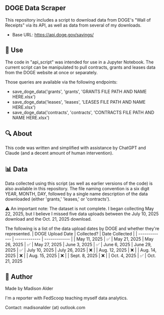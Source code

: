 ## DOGE Data Scraper ## 
This repository includes a script to download data from DOGE's "Wall of Receipts" via its API, as well as data from several of my downloads. 

  * Base URL: https://api.doge.gov/savings/

## 🌟 Use ##
The code in "api_script" was intended for use in a Jupyter Notebook. The current script can be manipulated to pull contracts, grants and leases data from the DOGE website at once or separately. 

Those queries are available via the following endpoints:
  * save_doge_data('grants', 'grants', 'GRANTS FILE PATH AND NAME HERE.xlsx')
  * save_doge_data('leases', 'leases', 'LEASES FILE PATH AND NAME HERE.xlsx') 
  * save_doge_data('contracts', 'contracts', 'CONTRACTS FILE PATH AND NAME HERE.xlsx') 

## 🔍 About ##
This code was written and simplified with assistance by ChatGPT and Claude (and a decent amount of human intervention).

## 📊 Data ##
Data collected using this script (as well as earlier versions of the code) is also available in this repository. The file naming convention is a six digit YEAR, MONTH, DAY, followed by a single name description of the data downloaded (either 'grants,' 'leases,' or 'contracts').

⚠️ An important note: The dataset is not complete. I began collecting May 22, 2025, but I believe I missed five data uploads between the July 10, 2025 download and the Oct. 21, 2025 download.

The following is a list of the data upload dates by DOGE and whether they're represented.
| DOGE Upload Date  | Collected? | Date Collected |
| ------------- | ------------- |  ------------- |
| May 11, 2025  | ✅ | May 21, 2025
| May 26, 2025  | ✅ | May 27, 2025
| June 3, 2025  | ✅ | June 6, 2025
| June 29, 2025 | ✅ | July 10, 2025
| July 26, 2025 | ❌ |
| Aug. 12, 2025 | ❌ | 
| Aug. 14, 2025 | ❌ | 
| Aug. 15, 2025 | ❌ | 
| Sept. 8, 2025 | ❌ | 
| Oct. 4, 2025 | ✅ | Oct. 21, 2025



## 👤 Author ##
Made by Madison Alder 

I'm a reporter with FedScoop teaching myself data analytics.

Contact: madisonalder (at) outlook.com
